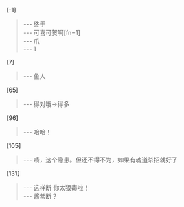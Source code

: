 
[-1] 
>--- 终于<br>
>--- 可喜可贺啊[fn=1]<br>
>--- 爪<br>
>--- 1<br>

[7] 
>--- 鱼人<br>

[65] 
>--- 得对哦→得多<br>

[96] 
>--- 哈哈！<br>

[105] 
>--- 啧，这个隐患。但还不得不为，如果有魂道杀招就好了<br>

[131] 
>--- 这样断 你太狠毒啦！<br>
>--- 酱紫断？<br>

